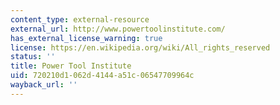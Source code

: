 ```yaml
---
content_type: external-resource
external_url: http://www.powertoolinstitute.com/
has_external_license_warning: true
license: https://en.wikipedia.org/wiki/All_rights_reserved
status: ''
title: Power Tool Institute
uid: 720210d1-062d-4144-a51c-06547709964c
wayback_url: ''
---
```

